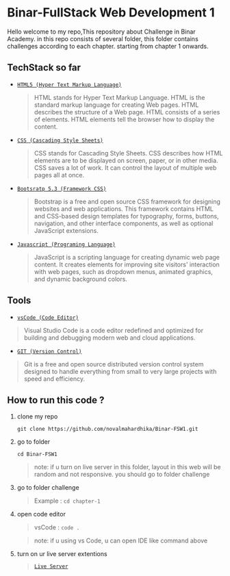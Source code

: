 # Binar-FullStack Web Development 1

Hello welcome to my repo,This repository about Challenge in Binar Academy. in this repo consists of several folder,
this folder contains challenges according to each chapter. starting from chapter 1 onwards.

## TechStack so far

- [`HTML5 (Hyper Text Markup Language)`](https://www.w3schools.com/html/)

  > HTML stands for Hyper Text Markup Language. HTML is the standard markup language for creating Web pages. HTML describes the structure of a Web page. HTML consists of a series of elements. HTML elements tell the browser how to display the content.

- [`CSS (Cascading Style Sheets)`](https://www.w3schools.com/css/)

  > CSS stands for Cascading Style Sheets. CSS describes how HTML elements are to be displayed on screen, paper, or in other media. CSS saves a lot of work. It can control the layout of multiple web pages all at once.

- [`Bootsratp 5.3 (Framework CSS)`](https://getbootstrap.com/)

  > Bootstrap is a free and open source CSS framework for designing websites and web applications. This framework contains HTML and CSS-based design templates for typography, forms, buttons, navigation, and other interface components, as well as optional JavaScript extensions.

- [`Javascript (Programing Language)`](https://www.w3schools.com/js/)

  > JavaScript is a scripting language for creating dynamic web page content. It creates elements for improving site visitors' interaction with web pages, such as dropdown menus, animated graphics, and dynamic background colors.

## Tools

- [`vsCode (Code Editor)`](https://code.visualstudio.com/)

> Visual Studio Code is a code editor redefined and optimized for building and debugging modern web and cloud applications.

- [`GIT (Version Control)`](https://git-scm.com/)

> Git is a free and open source distributed version control system designed to handle everything from small to very large projects with speed and efficiency.

## How to run this code ?

1. clone my repo

   `git clone https://github.com/novalmahardhika/Binar-FSW1.git`

2. go to folder

   `cd Binar-FSW1`

   > note:
   > if u turn on live server in this folder, layout in this web will be random and not responsive. you should go to folder challenge

3. go to folder challenge

   > Example : `cd chapter-1`

4. open code editor

   > vsCode : `code .`

   > note:
   > if u using vs Code, u can open IDE like command above

5. turn on ur live server extentions

   > [`Live Server`](https://marketplace.visualstudio.com/items?itemName=ritwickdey.LiveServer)
